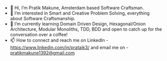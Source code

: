 - 👋 Hi, I’m Pratik Makune, Amsterdam based Software Craftsman.
- 👀 I’m interested in Smart and Creative Problem Solving, everything about Software Craftsmanship.
- 🌱 I’m currently learning Domain Driven Design, Hexagonal/Onion Architecture, Modular Monoliths, TDD, BDD and open to catch up for the conversation over a coffee!
- 📫 How to connect and reach me on LinkedIn - https://www.linkedin.com/in/prataik3/ and email me on - pratikmakune1392@gmail.com

<!---
pratikmakune1392/pratikmakune1392 is a ✨ special ✨ repository because its `README.md` (this file) appears on your GitHub profile.
You can click the Preview link to take a look at your changes.
--->
